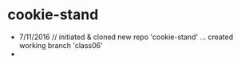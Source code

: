 # cookie-stand

* 7/11/2016 // initiated & cloned new repo 'cookie-stand' ... created working branch 'class06'<br/>
* 
